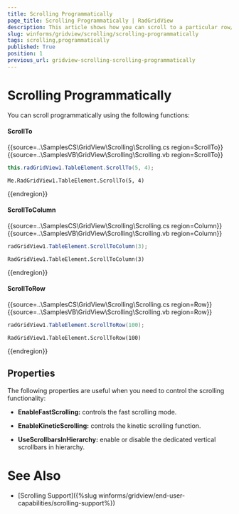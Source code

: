 ```yaml
---
title: Scrolling Programmatically
page_title: Scrolling Programmatically | RadGridView
description: This article shows how you can scroll to a particular row/column at run time.
slug: winforms/gridview/scrolling/scrolling-programmatically
tags: scrolling,programmatically
published: True
position: 1
previous_url: gridview-scrolling-scrolling-programmatically
---
```


# Scrolling Programmatically

You can scroll programmatically using the following functions:

#### ScrollTo

{{source=..\SamplesCS\GridView\Scrolling\Scrolling.cs region=ScrollTo}} 
{{source=..\SamplesVB\GridView\Scrolling\Scrolling.vb region=ScrollTo}} 

````C#
this.radGridView1.TableElement.ScrollTo(5, 4);

````
````VB.NET
Me.RadGridView1.TableElement.ScrollTo(5, 4)

````

{{endregion}} 


#### ScrollToColumn

{{source=..\SamplesCS\GridView\Scrolling\Scrolling.cs region=Column}} 
{{source=..\SamplesVB\GridView\Scrolling\Scrolling.vb region=Column}} 

````C#
radGridView1.TableElement.ScrollToColumn(3);

````
````VB.NET
RadGridView1.TableElement.ScrollToColumn(3)

````

{{endregion}} 


#### ScrollToRow

{{source=..\SamplesCS\GridView\Scrolling\Scrolling.cs region=Row}} 
{{source=..\SamplesVB\GridView\Scrolling\Scrolling.vb region=Row}} 

````C#
radGridView1.TableElement.ScrollToRow(100);

````
````VB.NET
RadGridView1.TableElement.ScrollToRow(100)

````

{{endregion}} 

## Properties

The following properties are useful when you need to control the scrolling functionality:

* __EnableFastScrolling:__ controls the fast scrolling mode.
            

* __EnableKineticScrolling:__ controls the kinetic scrolling function.
            

* __UseScrollbarsInHierarchy:__ enable or disable the dedicated vertical scrollbars in hierarchy.
            

# See Also

 * [Scrolling Support]({%slug winforms/gridview/end-user-capabilities/scrolling-support%})
